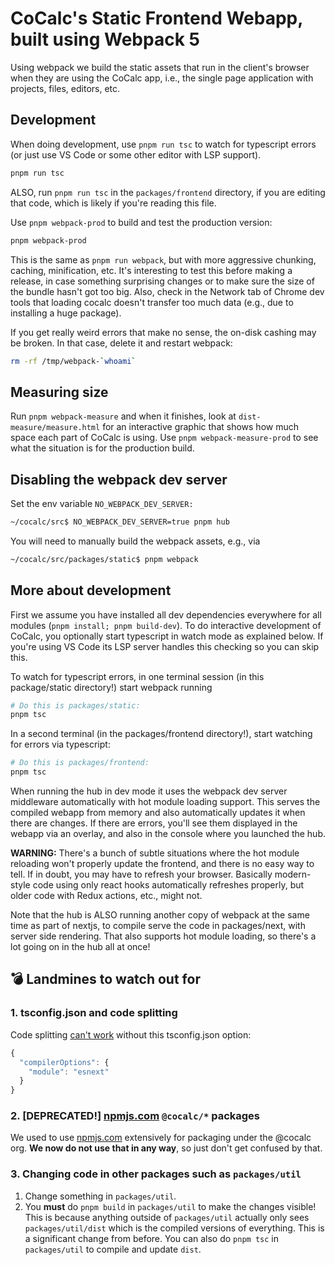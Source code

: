 # CoCalc's Static Frontend Webapp, built using Webpack 5

Using webpack we build the static assets that run in the client's browser
when they are using the CoCalc app, i.e., the single page application with
projects, files, editors, etc.

## Development

When doing development, use `pnpm run tsc` to watch for typescript errors \(or just use VS Code or some other editor with LSP support\).

```sh
pnpm run tsc
```

ALSO, run `pnpm run tsc` in the `packages/frontend` directory, if you are editing that code, which is likely if you're reading this file.

Use `pnpm webpack-prod` to build and test the production version:

```sh
pnpm webpack-prod
```

This is the same as `pnpm run webpack`, but with more aggressive chunking, caching, minification, etc. It's interesting to test this before making a release, in case something surprising changes or to make sure the size of the bundle hasn't got too big. Also, check in the Network tab of Chrome dev tools that loading cocalc doesn't transfer too much data \(e.g., due to installing a huge package\).

If you get really weird errors that make no sense, the on-disk cashing may be broken. In that case, delete it and restart webpack:

```sh
rm -rf /tmp/webpack-`whoami`
```

## Measuring size

Run `pnpm webpack-measure` and when it finishes, look at `dist-measure/measure.html` for an interactive graphic that shows how much space each part of CoCalc is using. Use `pnpm webpack-measure-prod` to see what the situation is for the production build.

## Disabling the webpack dev server

Set the env variable `NO_WEBPACK_DEV_SERVER:`

```sh
~/cocalc/src$ NO_WEBPACK_DEV_SERVER=true pnpm hub
```

You will need to manually build the webpack assets, e.g., via 

```sh
~/cocalc/src/packages/static$ pnpm webpack
```

## More about development

First we assume you have installed all dev dependencies everywhere for all modules \(`pnpm install; pnpm build-dev`\). To do interactive development of CoCalc, you optionally start typescript in watch mode as explained below. If you're using
VS Code its LSP server handles this checking so you can skip this.

To watch for typescript errors, in one terminal session (in this package/static directory!) start webpack running

```sh
# Do this is packages/static:
pnpm tsc
```

In a second terminal (in the packages/frontend directory!), start watching for errors via typescript:

```sh
# Do this is packages/frontend:
pnpm tsc
```

When running the hub in dev mode it uses the webpack dev server middleware
automatically with hot module loading support. This serves the compiled
webapp from memory and also automatically updates it when there are changes.
If there are errors, you'll see them displayed in the webapp via an overlay,
and also in the console where you launched the hub.

**WARNING:** There's a bunch of subtle situations where the hot module reloading
won't properly update the frontend, and there is no easy way to tell. If in
doubt, you may have to refresh your browser. Basically modern-style code using
only react hooks automatically refreshes properly, but older code with Redux
actions, etc., might not.

Note that the hub is ALSO running another copy of webpack at the same time
as part of nextjs, to compile serve the code in packages/next, with server side
rendering. That also supports hot module loading, so there's a lot going on
in the hub all at once!

## :bomb: Landmines to watch out for

### 1. tsconfig.json and code splitting

Code splitting [can't work](https://davidea.st/articles/webpack-typescript-code-split-wont-work) without this tsconfig.json option:

```js
{
  "compilerOptions": {
    "module": "esnext"
  }
}
```

### 2. \[DEPRECATED!\] [npmjs.com](http://npmjs.com) `@cocalc/*` packages

We used to use [npmjs.com](http://npmjs.com) extensively for packaging under the @cocalc org.
**We now do not use that in any way**, so just don't get confused by that.

### 3. Changing code in other packages such as `packages/util`

1. Change something in `packages/util`.
2. You **must** do `pnpm build` in `packages/util` to make the changes visible! This is because anything outside of `packages/util` actually only sees `packages/util/dist` which is the compiled versions of everything. This is a significant change from before. You can also do `pnpm tsc` in `packages/util` to compile and update `dist`.

